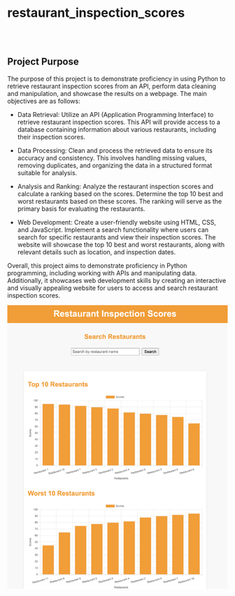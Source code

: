 # restaurant_inspection_scores
<br>
<br>
<H2> Project Purpose </H2>

The purpose of this project is to demonstrate proficiency in using Python to retrieve restaurant inspection scores from an API, perform data cleaning and manipulation, and showcase the results on a webpage. The main objectives are as follows:

* Data Retrieval: Utilize an API (Application Programming Interface) to retrieve restaurant inspection scores. This API will provide access to a database containing information about various restaurants, including their inspection scores.

* Data Processing: Clean and process the retrieved data to ensure its accuracy and consistency. This involves handling missing values, removing duplicates, and organizing the data in a structured format suitable for analysis.

* Analysis and Ranking: Analyze the restaurant inspection scores and calculate a ranking based on the scores. Determine the top 10 best and worst restaurants based on these scores. The ranking will serve as the primary basis for evaluating the restaurants.

* Web Development: Create a user-friendly website using HTML, CSS, and JavaScript. Implement a search functionality where users can search for specific restaurants and view their inspection scores. The website will showcase the top 10 best and worst restaurants, along with relevant details such as location, and inspection dates.

Overall, this project aims to demonstrate proficiency in Python programming, including working with APIs and manipulating data. Additionally, it showcases web development skills by creating an interactive and visually appealing website for users to access and search restaurant inspection scores.

![Screenshot](https://github.com/dmorton714/-restaurant_inspection_scores/blob/main/images/Screenshot%202023-06-17%20at%2011.22.43%20PM.png)